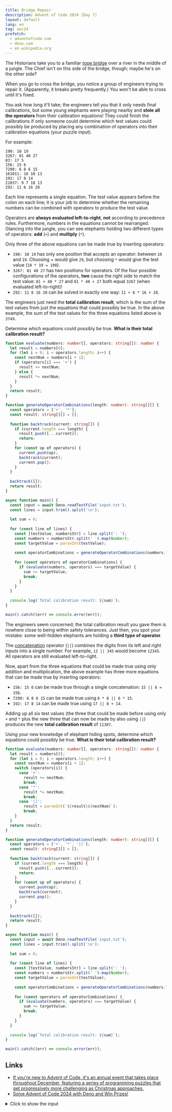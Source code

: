 ```yaml
---
title: Bridge Repair
description: Advent of Code 2024 [Day 7]
layout: default
lang: en
tag: aoc24
prefetch:
  - adventofcode.com
  - deno.com
  - en.wikipedia.org
---
```


The Historians take you to a familiar [rope bridge](https://adventofcode.com/2022/day/9) over a river in the middle of a jungle. The Chief isn't on this side of the bridge, though; maybe he's on the other side?

When you go to cross the bridge, you notice a group of engineers trying to repair it. (Apparently, it breaks pretty frequently.) You won't be able to cross until it's fixed.

You ask how long it'll take; the engineers tell you that it only needs final calibrations, but some young elephants were playing nearby and **stole all the operators** from their calibration equations! They could finish the calibrations if only someone could determine which test values could possibly be produced by placing any combination of operators into their calibration equations (your puzzle input).

For example:

```
190: 10 19
3267: 81 40 27
83: 17 5
156: 15 6
7290: 6 8 6 15
161011: 16 10 13
192: 17 8 14
21037: 9 7 18 13
292: 11 6 16 20
```

Each line represents a single equation. The test value appears before the colon on each line; it is your job to determine whether the remaining numbers can be combined with operators to produce the test value.

Operators are **always evaluated left-to-right**, **not** according to precedence rules. Furthermore, numbers in the equations cannot be rearranged. Glancing into the jungle, you can see elephants holding two different types of operators: **add** (`+`) and **multiply** (`*`).

Only three of the above equations can be made true by inserting operators:

- `190: 10 19` has only one position that accepts an operator: between `10` and `19`. Choosing + would give `29`, but choosing `*` would give the test value (`10 * 19 = 190`).
- `3267: 81 40 27` has two positions for operators. Of the four possible configurations of the operators, **two** cause the right side to match the test value: `81 + 40 * 27` and `81 * 40 + 27` both equal `3267` (when evaluated left-to-right)!
- `292: 11 6 16 20` can be solved in exactly one way: `11 + 6 * 16 + 20`.

The engineers just need the **total calibration result**, which is the sum of the test values from just the equations that could possibly be true. In the above example, the sum of the test values for the three equations listed above is `3749`.

Determine which equations could possibly be true. **What is their total calibration result?**

```ts
function evaluate(numbers: number[], operators: string[]): number {
  let result = numbers[0];
  for (let i = 0; i < operators.length; i++) {
    const nextNum = numbers[i + 1];
    if (operators[i] === '+') {
      result += nextNum;
    } else {
      result *= nextNum;
    }
  }
  return result;
}

function generateOperatorCombinations(length: number): string[][] {
  const operators = ['+', '*'];
  const result: string[][] = [];
  
  function backtrack(current: string[]) {
    if (current.length === length) {
      result.push([...current]);
      return;
    }
    for (const op of operators) {
      current.push(op);
      backtrack(current);
      current.pop();
    }
  }
  
  backtrack([]);
  return result;
}

async function main() {
  const input = await Deno.readTextFile('input.txt');
  const lines = input.trim().split('\n');
  
  let sum = 0;
  
  for (const line of lines) {
    const [testValue, numbersStr] = line.split(': ');
    const numbers = numbersStr.split(' ').map(Number);
    const targetValue = parseInt(testValue);
    
    const operatorCombinations = generateOperatorCombinations(numbers.length - 1);
    
    for (const operators of operatorCombinations) {
      if (evaluate(numbers, operators) === targetValue) {
        sum += targetValue;
        break;
      }
    }
  }
  
  console.log(`Total calibration result: ${sum}`);
}

main().catch((err) => console.error(err));
```

The engineers seem concerned; the total calibration result you gave them is nowhere close to being within safety tolerances. Just then, you spot your mistake: some well-hidden elephants are holding a **third type of operator**.

The [concatenation](https://en.wikipedia.org/wiki/Concatenation) operator (`||`) combines the digits from its left and right inputs into a single number. For example, `12 || 345` would become `12345`. All operators are still evaluated left-to-right.

Now, apart from the three equations that could be made true using only addition and multiplication, the above example has three more equations that can be made true by inserting operators:

- `156: 15 6` can be made true through a single concatenation: `15 || 6 = 156`.
- `7290: 6 8 6 15` can be made true using `6 * 8 || 6 * 15`.
- `192: 17 8 14` can be made true using `17 || 8 + 14`.

Adding up all six test values (the three that could be made before using only `+` and `*` plus the new three that can now be made by also using `||`) produces the new **total calibration result** of `11387`.

Using your new knowledge of elephant hiding spots, determine which equations could possibly be true. **What is their total calibration result?**

```ts
function evaluate(numbers: number[], operators: string[]): number {
  let result = numbers[0];
  for (let i = 0; i < operators.length; i++) {
    const nextNum = numbers[i + 1];
    switch (operators[i]) {
      case '+':
        result += nextNum;
        break;
      case '*':
        result *= nextNum;
        break;
      case '||':
        result = parseInt(`${result}${nextNum}`);
        break;
    }
  }
  return result;
}

function generateOperatorCombinations(length: number): string[][] {
  const operators = ['+', '*', '||'];
  const result: string[][] = [];
  
  function backtrack(current: string[]) {
    if (current.length === length) {
      result.push([...current]);
      return;
    }
    for (const op of operators) {
      current.push(op);
      backtrack(current);
      current.pop();
    }
  }
  
  backtrack([]);
  return result;
}

async function main() {
  const input = await Deno.readTextFile('input.txt');
  const lines = input.trim().split('\n');
  
  let sum = 0;
  
  for (const line of lines) {
    const [testValue, numbersStr] = line.split(': ');
    const numbers = numbersStr.split(' ').map(Number);
    const targetValue = parseInt(testValue);
    
    const operatorCombinations = generateOperatorCombinations(numbers.length - 1);
    
    for (const operators of operatorCombinations) {
      if (evaluate(numbers, operators) === targetValue) {
        sum += targetValue;
        break;
      }
    }
  }
  
  console.log(`Total calibration result: ${sum}`);
}

main().catch((err) => console.error(err));
```

## Links

- [If you're new to Advent of Code, it's an annual event that takes place throughout December, featuring a series of programming puzzles that get progressively more challenging as Christmas approaches.](https://adventofcode.com/2024/day/7)
- [Solve Advent of Code 2024 with Deno and Win Prizes!](https://deno.com/blog/advent-of-code-2024)

<details>
	<summary>Click to show the input</summary>
	<pre>
335808: 737 55 53 8
249329: 3 4 994 5 92 1 227 79 4
450540: 23 25 99 4 2 248 90
1011357: 398 657 35 1 927
6568206: 3 3 2 4 3 2 984 3 9 8 89 6
116675782: 1 15 695 976 4 7 60 23
241573986: 587 14 34 721 38 6
60775312: 7 626 1 5 3 1 710 9 7 9 6
276737138893: 3 4 4 47 9 809 1 3 47 4 9
9360128: 1 7 174 4 3 5 8 8 2 6 6 80
35286: 4 30 42 7 6
143022: 61 38 50 8 6 2 5 9 8 6
1812: 1 7 7 305 5 3 1 3
159720945922: 66 55 4 6 945 9 22
708627: 4 1 7 1 9 1 89 8 24 777 3
29273704: 3 489 81 9 7 47 8 75 1 4
54286922: 2 81 9 42 5 6 458 6 5 6 2
3732: 565 57 6
8295338: 30 7 627 63 128
1943922: 2 4 8 22 1 5 4 9 997 5 8 2
84731: 1 168 28 5 590
145418: 81 4 32 906 83
574017: 745 8 1 2 38 9 5 4 32 5
3733590: 362 8 71 898 966
72571864: 1 9 5 2 67 5 95 3 6 60 3
1090293987487: 249 2 306 2 4 40 547 5
33969733: 7 69 8 107 813 4 82 2 1
4800417: 1 6 72 74 1 821 30
1501: 26 6 343 940 62
98458441278: 6 84 834 7 7 2 9 3 5 8 9 9
309974: 4 9 1 6 5 5 2 3 372 2 1 96
36808: 97 370 1 910 7
530432: 3 81 287 430
88843104: 7 2 955 8 1 3 20 4 4 2 48
179432322: 718 51 8 7 7 18 1 9 9
3789361: 6 52 2 63 3 3 4 831 1
32418: 37 6 4 49 2 2 2 7 7 7 97 9
962310: 7 97 7 9 6 8 996 3 1 1 4 6
45271: 88 473 315 51 595
8504: 6 36 39 71 9
401: 4 13 10 96 3 32
56723641972: 649 874 1 103 1 972
28801032: 3 4 4 344 896 82 8
7760156856: 546 401 51 61 819
4558: 4 2 894 9 4 1 851 4 4 55
7905: 4 35 751 6
11364228: 46 26 2 2 9 527
12247841609400: 9 225 843 817 10 740
8042: 12 2 60 622 2
9883889603: 282 337 3 4 2 50 104
525217881790: 812 93 673 6 1 9 2 96
106890073: 8 9 1 47 94 7 3 7 8 51 8 1
3968: 600 847 536 1 2
27811757: 5 6 77 6 30 8 3 3 175 3 5
3491: 7 4 46 9 634
3516: 28 209 64 285 6
22254825978: 941 3 8 6 4 5 7 9 77 9 7 6
12927563: 425 72 203 2 9 26
4242440: 4 611 40 14 23
20416: 4 46 28 4 2 854 1 8 6 7 3
2773560: 1 126 3 667 58 58 15 4
362088213: 5 7 2 9 7 4 8 329 6 5 215
83711640: 837 113 1 3 40
17820: 7 3 2 5 297
2431754: 22 79 98 54 20 1 9 537
144576: 3 35 150 6 9 8 9 82 3 7
508503: 72 639 7 19 9
17527: 34 94 5 6 5
39046779: 80 488 2 62 91 288
184994439: 7 49 4 977 5 2 2 407 6
18213: 8 1 8 9 75 16
1357: 5 2 9 57 238 762 3 207
128822080: 699 3 4 15 761 5 16
661: 8 6 49 6 27
6493802: 855 7 376 6 307 973
6288328481: 5 1 44 4 5 8 674 60 4 7 1
6856682: 68 56 672 9
4027: 5 7 9 5 9 7 828 29 28 4 3
48481040777: 7 882 9 5 9 8 41 1 3 7 1 9
7259332289: 1 88 62 3 4 9 7 7 3 3 5 6
1037903789: 188 70 97 8 55
135590336: 102 903 7 16 92
3550929783: 6 5 69 6 86 5 9 2 9 7 79 6
3364209: 175 356 9 6 9
567712100: 8 9 67 61 125 1 29 823
15364831222: 30 714 5 78 3 1 149 73
5616952: 9 7 92 316 919 10 7 7
1309342320: 5 9 3 2 9 1 1 9 585 9 628
1663646227: 8 2 636 46 227
39984001: 51 23 20 289 600 9 3
2786622208902: 66 57 14 69 823 8 9
820892: 8 2 1 1 7 9 4 2 800 8 9 20
18440: 118 55 11 1 1 28
541423707: 86 7 460 68 2 2 569 3
1913097: 31 3 2 429 3 22 6 8 94
22167668600: 8 869 685 5 931
1468390473: 31 9 887 417 302 3 1 4
13410: 87 78 9 5 9
580330: 1 230 502 76 5 140
1092769: 57 396 8 42 1 298
688: 648 1 21 19
27324023314: 69 72 55 233 12
370705: 674 55 5
160293312: 9 44 7 9 8 257 7 93 94 4
1724800: 955 95 50 4 392
536452: 703 1 62 4 39 6 983 92
39331: 940 101 80 35 96
2560602548: 8 36 3 1 4 980 2 2 17 6 9
7227552: 91 7 125 4 948
1775554560: 4 1 684 8 6 169 8 2 5
36913752: 4 7 7 3 4 95 7 5 284 3 3 3
60062: 1 37 319 5 5 80 942
1799958587: 785 4 8 1 5 505 24 451
176: 3 5 2 79 1 80
198712320488: 539 8 3 1 8 600 8 3 9 2 4
4131631: 4 1 31 629 4
9507600: 43 927 550 45 139
1561110147: 739 5 8 1 4 2 528
12869: 1 917 3 13 909
300413382: 8 4 57 3 4 732 11 50 32
14045483: 5 28 4 54 82
6913138421126: 9 4 83 594 20 6 4 158 9
16994502: 90 79 92 2 502 2
183038: 8 1 6 1 4 7 8 17 6 2 93 14
1239040: 8 871 72 88 2
185571259: 6 767 18 3 8 1 5 2 9 3 7 7
23180002: 347 997 67 18 731
57746637: 55 6 532 12 887 663
91254: 570 80 2 54 1
1253723: 92 33 2 959 764
36850959: 451 4 907 336 6 8 3 9
1174211: 4 901 57 1 5 37 64
69004260: 3 9 9 6 4 2 174 51 4 3 1 9
259364: 23 3 150 6 25 57 9 5
281531220: 40 8 5 88 743 39 43 51
8631: 6 188 337 2 426 9
4897083: 381 7 1 612 4 9 77 67 3
284438: 80 8 5 2 44 9 99 2 1 5 83
21492: 7 6 722 5 20 7 27
520022: 821 633 21 89 2 217
729468: 2 453 92 764 414
7650: 40 1 8 97 18
1530209924: 3 9 363 88 8 7 8 4 992 4
124416: 2 175 8 80 9 7 2 2 349 9
183173861: 6 5 5 944 63 4 7 2 7 3 1
9636: 6 149 2 67 6
440408841: 1 9 668 4 57 866 289 7
272214: 648 42 10 1 55
41122: 62 7 5 8 84 8
1886950249797: 37 68 869 925 623
4650693555: 6 9 674 93 555
347603589: 14 14 812 4 927 9 93
12579782579: 6 93 5 876 810 18
212337312: 3 69 907 228 836
114237: 77 7 49 6 3
4211: 6 4 1 5 99 66 8
3560494: 5 91 3 69 3 48 88 35 7 2
2852256: 895 59 9 9 50 6
136441244: 55 79 314 82 47
266623: 266 5 48 5 69
1017: 5 60 78 639
383943416264: 444 6 411 769 456 8
2353506: 14 90 41 23 7 556 77 1
58826: 633 97 5 80 26
49305: 7 870 9 4 8 481
355445: 1 56 52 7 2 146 17 213
81050765: 221 81 497 6 90 1 5
196618130: 9 53 9 949 420 6 7 53 2
82522653: 4 1 312 806 2 7 3 54 15
2436676: 9 97 3 18 26 915 1 30
1700707: 6 350 43 18 1 787
598623: 4 47 2 6 4 4 1 9 7 2 458 4
315889075: 9 5 6 8 4 3 14 647 4 94 7
827996: 4 45 80 40 9 89 9 2 8 8 2
67: 1 4 9 47 6 1
240444: 8 4 43 22 5 19
22373: 8 77 4 7 9 9 62 3 34 26
18409188: 572 5 15 709 1 3
890: 122 42 5 1 55 7 8
42805855970: 6 4 7 8 8 2 8 6 3 55 1 968
177840381: 2 45 19 2 52 381
1065466092: 7 573 716 371 96
569481204: 5 694 80 456 748
6557760: 177 318 368 9 4
72785543: 3 77 350 77 8 545
15787: 537 28 424 1 326
4337983: 88 31 217 8 56 23
135743: 1 8 336 974 39 45
1864911: 60 2 42 3 37
550325433: 9 3 5 75 1 8 4 587 9 3 3 4
4087664: 8 7 6 51 7 7 1 2 142 6 7 8
2035380: 19 7 51 83 77 3
1073380: 4 2 5 9 63 2 154 82 1
13276620: 106 574 3 26 51 4 7 2 9
7105: 1 14 7 8 20 6 6 7 7
493645896073: 493 645 8 9 606 1 1 7 6
34037828751334: 381 5 9 892 7 513 27 7
2347950: 47 44 778 55 15
569296: 981 5 58 26
77163: 397 366 8 65
144310617363: 576 874 9 4 50 5 819 7
23128: 5 2 1 21 826 1
416625193: 5 65 3 8 9 8 85 81 4 71 2
313411: 1 51 846 349 6
18739179715: 36 557 12 466 11
290960: 59 27 952 8 4 7 97
132876325382: 88 584 216 92 5 3 1
18302287: 1 478 4 3 9 4 1 1 952 85
2725620: 533 9 5 17 455 6
141463: 1 2 6 46 1 6 8 2 21 1 6 1
867151509124: 135 492 4 23 3 64 4
338211: 2 72 587 4 99
15744169381: 70 6 223 3 6 93 80
41584400: 13 202 5 65 4 727
577125008: 729 696 500 81 6
2088583: 34 99 252 8 576 7
206496059697: 60 9 478 8 59 69 7 1
451453008: 31 909 522 5 48 6 44
7791467: 4 2 7 3 2 2 663 1 4 2 37 8
170162: 527 1 6 458 47 4 5 2 8 3
258996371: 18 48 4 14 5 8 6 4 4 7 8
13085344: 981 40 3 26 3 23 2 92
99589590144: 14 2 54 49 297 4 8 36
91109213: 91 10 921 1
18246445: 56 61 126 8 7 67 5 31
4005150060: 809 71 7 42 1 6 3 332 5
14457163: 48 3 571 56 4
1210255: 810 83 2 18 79
191595: 636 3 8 4 416 45 250
172873048: 755 56 487 943 565 7
53482808: 3 8 4 2 5 1 370 4 3 3 6 5
500268: 29 49 352 76
5265: 449 17 60 1 3
99110: 1 80 2 984 85
2317: 3 8 36 157 4
19716402939: 46 529 2 70 382 9 9
16339245: 1 7 96 1 9 246
918126: 3 489 5 4 622 45 9
45514: 7 51 8 1 38 1 9 6 9 21
5603955: 92 50 6 539 57
373: 46 8 1 3 2
9066632842: 896 1 6 8 8 908 3 2 84 1
5091897954: 1 119 948 6 2 8 9 4 95 5
3325917018: 330 62 67 847 21 18
38622: 962 8 3 5 113 9 3 2
49762971: 1 4 9 3 9 2 8 198 88 2 7 3
14458026011: 61 2 410 9 57 852 40 9
741: 7 2 6 60 597
118125: 4 80 369 42 3
879072: 65 796 5 4 15 883 7 1 9
12673024: 1 728 68 4 8 8
10462794933: 4 16 60 23 161 9 7 90
76824: 8 97 1 99
4130: 23 17 67 1 224 9 71 9
36500020: 71 2 8 75 164 494 821
1487012: 29 9 6 5 2 2 9 5 7 8 5 89
4921597832: 34 9 1 32 397 29 439 1
1508058874: 7 93 9 7 5 7 34 6 83 4 5
39506253: 4 514 8 2 9 8 243 2 593
1365451960: 92 2 265 4 7 8 7 62 9 4 1
2799285: 3 1 4 9 37 16 9 2 9 21 2 4
6670093: 950 59 9 8 819 87 70
38775817: 10 9 455 8 940 5 7 2 7 8
14328: 1 9 190 9 8
852135: 4 5 81 37 76 33 3
7142256: 29 8 62 4 501 4 9
26338800: 94 8 3 467 25
72600: 2 9 8 8 7 1 57 688 3 2 2 2
64749724: 997 902 8 9 556
1326048: 46 86 604 9
5671: 8 8 32 8 1 9 2 6 9 5 977
9203: 7 4 824 68 71
127988: 30 560 660 824 7
164: 4 4 2 145 3
1062409: 9 83 17 7 1 49 160 40 9
17976758976: 9 6 4 12 6 738 8 466 9
859: 1 7 70 5 84
4058: 2 62 6 31 28
159656700: 6 6 80 9 7 5 9 5 7 7 175 1
648108650: 94 626 12 9 212 436
5259206: 9 8 2 60 8 6 7 367 1 95
7698040119: 7 303 9 601 671
251898349: 77 9 94 1 344 1 560 6
1764325590: 4 71 8 664 351 5 21 92
7281855336187: 79 57 536 431 7 184
6227122235: 1 921 8 7 7 5 241 44 8 1
104601704: 7 42 73 416 9 8 1 229
252332424: 3 417 927 9 1 549 7 8 9
19873: 879 69 1 92 19 94
88433953: 595 6 4 9 56 1 619 515
247799: 253 1 1 6 4 51 8 6 4 96 4
9300: 8 4 1 1 71 1 5 1 34 3 9 9
2926326347: 97 544 2 3 34 6
17243835: 4 9 275 84 33 4 399 5
644078: 93 8 8 3 3 9 12 7 1 606
144978: 72 488 2
436611: 5 24 452 336 8 3
15957545: 18 86 907 65 4 5
6034784862: 65 182 1 3 84 345 17
3969895: 4 99 9 855 42
7040: 746 938 64 4 48
151468: 6 462 7 5 7 2 689 7 1 38
2953: 4 6 5 50
249514304: 47 551 8 68 767
1021: 1 1 3 187 814
57: 7 4 5
178105: 97 2 3 903 214
63149224: 5 9 750 56 369 4 6 6 28
7750: 2 8 8 4 82 44 9 2 8 4 795
452140: 9 33 1 7 481
113138158: 9 568 86 57 40
131941170: 68 8 379 506 657
4804: 55 9 62 9 769 60
166254470723: 1 494 549 3 5 471 613
1670599: 2 51 93 2 2 44 2 882 5
1655316816: 7 362 1 9 5 6 566 23 7
91505: 9 15 2 173 414 11
212587980: 58 66 2 841 66
932702: 60 5 4 863 704
1662189580863: 84 4 53 7 7 6 7 6 8 3 6 1
5537108: 530 269 77 2 9 21 1
466712: 5 164 58 514 4
8979: 897 1 4 2
1092529: 2 540 10 43 295 36
2826835208: 7 1 6 4 9 75 4 7 779 7 1 1
4353848242: 3 6 3 5 886 5 4 13 7 9 4 9
687048: 68 728 863 1 99
66072: 71 5 377 89 917 7
96698: 61 25 9 2 62 1 9 5 3 7 7
454883302: 5 2 81 3 9 76 2 409 45 1
95463200: 45 2 7 29 1 5 9 1 4 6 2 1
625131648: 34 942 15 593 864 72
8913: 8 855 9 49 1
6976116: 47 31 2 9 266
10728897: 81 4 7 316 5 8 2 5 1 3 9 3
269082270: 7 491 3 540 33 197 43
5170579: 51 661 9 35 79
3992014: 426 902 501 6 44
5350: 5 7 1 14 7 6 4 7 6 305 5
4746484351: 5 81 2 97 466 6 73 43
35119: 48 7 6 1 3 74 7
7038900: 4 51 54 30 79
3508: 2 907 5 52 3 610
361179: 99 4 5 40 819
4399417: 756 7 2 442 399 43
3047859: 43 529 7 9 776 33 9
121833190: 1 7 2 6 7 2 237 8 7 184 3
178252209: 3 1 138 46 5 9 1 3 4 52 5
66336839: 7 608 50 1 52 478 18
66872: 471 920 6 13 8
1015256720: 8 39 5 2 6 278 2 4 6 7 5 2
251: 3 4 3 3 144
31014766: 42 6 4 751 3 8 37 3 13 9
6555654: 4 724 10 189 47
14524926: 53 6 23 8 7 2 5 49 8 31
914760: 1 3 492 66 28
4792: 80 6 192 6 1 6 718
1723: 8 25 7 41 991 11 469 4
2997: 3 29 245 9 9
107126161282: 252 576 4 1 4 738 85
6111633: 67 84 475 8 635
3079965: 75 1 5 2 182 8 4 3 6 8 1
6254672774: 5 4 708 2 7 306 8 4 7 77
174202438500: 409 594 4 3 155 2 771
27365627611: 383 272 4 3 7 8 5 17 6 5
4832905: 6 6 38 2 171 505 6 11 5
247767: 62 2 254 776 71 928
729392: 3 56 13 33 865 2 2
135329: 371 91 28 4 173
253728382: 21 21 9 8 9 9 71 1 4 638
1261462464: 1 63 95 5 6 974 2 1 9 2 6
1691650192: 4 4 8 9 2 5 9 37 2 541 7 4
816920: 3 882 84 3 15 7 6 49 8
762754367: 3 602 36 7 4 3 1 6 41
9792171027: 831 6 918 9 6 708 7 3 6
422095: 76 30 56 9 71
15670: 2 4 144 6 67
1098607941: 2 6 3 7 3 5 21 4 751 3 9 9
56135877: 5 1 212 9 8 5 2 883 1 4 7
47: 1 8 6
8424: 79 4 1 2 6
40613332: 160 6 8 66 70 635
172730906: 6 51 7 7 128 2 5 9 18 8
30165392250: 9 3 589 2 5 4 7 6 7 5 645
3160792: 3 9 321 12 952 67
278437652: 6 464 3 1 756 9 82 2
95: 9 9 16
16160: 99 3 132 76 8 4
80634: 28 4 8 166 4 954
619542: 9 5 764 85 9 657
30308213418: 6 7 6 615 8 2 97 7 8 3 7 6
785: 313 305 156 4 7
4297503668: 8 4 3 3 2 6 358 57 6 8
21085110: 6 468 72 8 9 39 5 162
358865943072743: 452 56 5 944 8 84 745
6938002: 96 146 99 5 82
89670243: 9 3 6 860 7 3 55 4 459 3
138833049675: 8 6 850 9 83 2 378 72
1851300: 65 1 55 34 15
14518: 1 7 29 202 61
2045480: 32 2 1 3 8 752 3 5 15 2 8
323839650237: 6 935 8 995 536 667 7
1054: 19 55 9
253222253: 21 184 6 6 1 4 442 9 5
5180: 850 545 4 7 907 277 2
70841: 3 59 5 5 8
2593938251: 3 48 87 87 650 5
22103506534: 1 7 7 1 5 3 961 50 6 536
6795: 311 19 7 872 7
66586334430: 32 9 4 3 56 1 3 41 8 8 70
7237755: 5 88 8 5 5 2 4 60 7 5 4 45
403886069: 216 3 57 979 867 3 6 2
69806713: 13 4 1 247 891 232
190661651: 5 1 53 37 651
99005259: 328 105 820 99 28 59
224649: 6 13 8 360 6
191059425: 41 67 966 8 9 9
5083216: 1 9 622 3 24 2 8 2 68 80
5166000: 7 116 5 240 7 5
368016109: 8 2 12 374 108
35631897: 8 3 66 7 128 1 159 996
55577277: 958 21 7 58 694
6572928: 657 2 92 6
632016: 723 1 380 9 92 4 63
2437790: 8 4 432 2 7 4 8 6 2 88 7 7
36319489: 3 73 86 65 229 8 87 3
996152332: 3 7 9 1 9 28 914 5 2 334
5331: 872 12 5 908
319763557: 546 3 69 24 578 85
4038142687337: 258 846 9 3 26 6 733 7
47674: 2 74 393 7 87
120433: 2 678 759 12 83
333018: 95 1 2 65 114 26 7 2 3 3
70985: 65 2 2 7 93 5 22
37811: 7 14 54 5 4 9 5 2 3 5 52 9
61582362: 8 3 9 4 6 5 2 37 6 58 69
487: 81 5 82
41754942: 987 76 4 982 1 300
5295876061: 6 21 3 4 75 65 6 4 5 5 3
7398214: 9 4 485 142 11
34704975: 66 7 5 28 7 85 7 3 9 16
1114: 29 45 5 3 4
66152: 3 71 41 709 3
15727312167: 748 9 196 27 21
7801998: 500 16 70 54 1 4 78
977319222: 13 47 338 5 517 473 2
11872: 4 8 794 862 8 7
1370334: 12 53 254 7 3
1582154: 3 3 8 1 787 73 9 2 3 1 7 6
16954859: 764 73 16 5 4 19
176723591: 8 12 97 5 4 5 39 3 2 6
1300432: 6 677 8 34 7
188059782: 430 90 676 8 597 6
438453132: 4 62 2 5 6 7 646 696 39
7066: 531 2 6 1 4 1 80 8 5 596
230771: 2 511 9 442 47
24032130: 3 997 3 4 8 123 6
213283675: 53 32 8 4 5 8 7 5 8 2 3 5
2211: 43 1 23 9 2 99 917 9 2 5
1378330: 3 75 844 3 6 34 5 71 3 8
10410469186: 115 665 6 879 9 7 1 2 3
2757678: 3 22 715 32 22 1 7
6407054: 82 4 7 4 8 4 347 9 9 2 2 6
3478020: 713 116 58 44 7 6
2344259: 7 2 26 92 70 69 30
7846: 4 84 21 9 781
75283: 752 1 6 4 6
6055: 1 7 8 9 7 70 3 93 1 359
133182625: 8 9 8 1 4 20 328 5 37 1 4
9491: 42 62 9 24 9 9 834 8
362376: 752 17 89 69 28
688744: 5 766 891 853 930
15228941018806: 94 162 94 101 8 806
75274237: 6 90 2 785 762 70
1620: 3 7 5 5 71 8 2 3 1 4 93 89
187691197: 209 55 53 3 149 7 44 1
1372482488: 761 3 22 9 652 194
539876: 3 45 4 4 971
88803001: 7 98 3 932 990 30
64383625: 3 30 8 166 23 68
489: 8 14 307 51 1 18
6240563: 93 57 1 2 8 6 98 7 700
312517788: 52 76 55 336 790 901
683735489367: 869 89 2 496 655 6 84
126650: 4 74 2 5 85
172256657874: 8 6 2 256 65 78 77
55093: 909 548 32 37
1656428: 113 52 641 7 10
3066: 3 34 9 6 57
24706408: 5 54 3 9 445 5
3714913249: 829 8 9 5 3 56 41 238 9
16252190667: 8 2 45 970 5 254 6 6 1 9
4805541: 1 843 475 33 4 15 3
73: 10 1 7
218831426946: 1 2 133 9 3 1 8 6 5 334 7
54397619: 62 525 174 5 868
9241607668: 924 1 607 563 12 7 86
214: 4 86 1 67 56
8707235831: 9 62 59 449 39 9 58 31
1165: 523 6 5 2 63 34
210956368: 47 34 691 4 92 35 5 13
227725870: 227 72 558 6 9 221
3675502185: 93 8 758 56 5 645
59969697559: 995 3 9 6 592 9 7 559
45603: 2 3 8 3 7 2 8 34 10 6 7 31
17262850: 896 9 33 578 880
3897906: 5 44 5 710 4
12730524454: 553 17 23 761 4 451
245677: 339 1 5 713 405
3465742: 81 4 8 70 878 979 82
12524: 78 4 4 16 5 443 1
3695: 36 9 5 2 5
201848024: 1 5 4 7 4 824 3 6 1 7 15 7
104520: 5 1 4 5 871
56020722: 3 9 54 1 2 407 64 98 2
105179740872: 58 2 80 6 6 378 75 9
5290608161696: 775 476 1 8 8 1 6 2 533
232737864: 34 7 65 963 3 76 2 4
242592: 3 42 77 4 511 2 4 4 84 2
2400: 86 3 311 6
848250: 7 829 6 530 513 2 25 9
14116656: 5 25 394 537 62
20677761000: 2 351 269 10 1 50 219
177040: 3 6 13 49 6
14388: 8 359 3 952 2 7
3993004: 42 27 27 859 9 936 7 4
3316: 59 274 7 968 4 7 6
2291535: 5 1 78 605 97 6 45
4891072: 60 7 663 67 70
6073461828: 60 4 3 1 3 4 61 8 3 10
62154540: 35 761 8 6 441 174
35498: 9 298 6 9 9 1 57 2 5 6 5 3
403573924: 401 2 482 91 925
2554422: 50 5 32 39 102 7 78
12839262054: 7 9 74 642 323 24 5 56
1488: 88 584 300 439 77
3785: 16 1 124 27 1 4
182270: 91 2 24 8 6 16
44240820: 4 7 14 889 51 905 39
152290857209: 2 9 89 59 2 9 857 210 1
249218965: 98 5 429 412 3 7 1 8
4866048: 9 9 92 66 9
2504398: 6 67 6 500 860 75
4618017460: 3 7 5 9 8 3 7 85 44 4 9 65
16567778880: 2 4 1 79 696 15 8 279
55556: 57 91 907 9 710
347423477: 53 2 441 175 357
285: 8 4 9
186356532: 1 2 8 91 9 2 2 1 9 93 436
58803685: 7 1 7 2 6 7 490 32 1 6 8 6
1309434: 495 880 878 1 3
178509: 3 81 4 6 3 7 7
846661: 70 7 1 7 5 768 2 325
25227772: 4 910 3 46 9 135 770
1190612: 901 11 31 6 36 854 34
232694: 173 3 8 8 8 9 7 40 4 7 4 8
166664864: 166 577 8 870 6 1
1019289600: 6 8 1 3 87 4 8 1 2 896 96
3358431: 72 52 7 96 873 1
91776033: 95 60 96 28 6
786603: 7 5 50 1 927 4 3 8 9 5
17824: 91 8 5 1 9 9 3 141 46 3 9
8275465002: 8 4 862 1 5 73 326 5 4 3
1172109456: 35 7 8 6 4 850 7 6 3 56
1188: 895 14 269 5 5
85155840: 3 2 7 960 48 44
3174080729: 172 914 4 28 104 731
362835922: 24 4 1 6 514 769 5 922
576796: 2 8 91 9 5 44
4148469: 2 8 85 714 4 4 2 44 5 36
37308: 8 7 361 98 8 439 7 6
30157132500: 220 285 583 33 25
277551719: 27 755 1 5 1 20 1 509 7
1127070459: 91 4 565 8 6 99 9 75 3 3
63987740: 6 6 69 58 504 906
76945954: 54 727 98 3 6 5 9 9 5 4 2
1916249: 75 68 375 50 7
89878712: 3 8 887 78 696 17
61599828: 99 703 82 8 24 820 87
139002786: 5 3 5 6 6 8 440 72 822 7
190398146: 45 6 6 1 81 44 9 2 852 2
1151436492: 493 153 81 6 6 40 9 55
477540334: 4 3 3 8 60 91 5 8 8 4 218
199692: 515 745 22 805 7 17
256733063440: 6 4 1 73 994 898 394
3778: 6 629 2 2
5305497: 32 66 9 60 27
7472238005: 4 8 6 7 5 9 724 24 515 5
4241875: 4 601 4 44 33 56 8 47 5
7398: 7 27 550 6
610239350: 1 7 7 94 24 5 670 5 53
386: 36 1 64 93 2
1089588: 3 43 83 4 7 2 82 2 4 606
334377247: 4 29 332 436 10 6 7 85
12780096: 2 84 37 4 514
143323226904: 887 529 4 979 78
23521: 655 7 203 437 9 2 85
824354465: 850 726 1 323 3
465034: 9 28 71 5 676
6481: 53 5 4 24 25
530535: 12 1 570 50 77 5
253290: 3 466 90 5 6
125167488: 8 81 6 1 5 9 5 201 6 128
7634617: 40 9 651 45 239
2664630: 6 8 26 9 4 33 9 7 279 7
11433798: 5 861 3 27 163
1402993: 56 84 2 9 62 34
2290691532198: 884 366 708 7 5 195
824555160: 95 843 13 22 6 6
94102706908: 73 5 8 423 37 7 252 2 9
4377618265: 9 356 6 1 9 6 74 9 6 47 5
23265828315: 9 5 1 517 823 3 2 3 14
11356352700: 7 9 46 8 4 6 32 635 770
356085: 422 5 7 1 58 5 8 3 84 3 6
4931918: 5 37 9 9 9 8 921
3984130198: 432 7 155 1 2 850
12697092: 4 5 6 9 1 4 9 137 17 9 76
2044220: 147 57 4 2 23
8403733467: 822 19 60 472 19 26
1941410931: 5 8 86 2 321 4 6 2 9 2 7 1
2477: 1 6 5 8 9 5 4 2 4 529 8 28
11003235877: 4 7 9 8 5 984 9 491 16
166704731505: 5 49 4 6 5 8 34 7 4 505
3409653: 6 1 5 746 873 5 1 588
7892463: 5 695 41 142 75 813 1
331807: 63 8 1 25 7 980 40 1 5 2
111260906: 528 439 3 2 25 24
28768890: 455 655 319 675 63
9285066: 8 9 5 1 71 583 86 354
621431805570: 621 1 3 31 805 571
428953: 3 16 182 7 8 7 1 4 5 4 8 7
828786: 3 3 12 456 78 99 83 4
194276336: 93 101 276 3 32 2
4786009982: 92 94 736 333 3 51
44271360: 685 34 501 3 9 3 8 8 7
1048274530: 701 78 5 27 2 710
7172929: 96 53 4 27 8 6 14 52 6
149277925: 4 967 8 93 3 24 1
58409: 96 76 8 1 40
10374: 206 104 79 1 9 1 26
2505109320: 3 3 63 5 895 5 7 87 2 3 2
1360: 1 156 13 2 4
2595413: 4 9 62 5 57 1 7 93 9 7 2
403: 4 1 7 10 54
1488180: 92 53 5 61 993 7
12957476498: 7 948 5 667 16 843
1344925707: 39 54 824 8 36 5 155 7
7966778: 4 8 5 83 9 80 49 4 3 1 2
2375827856: 9 9 5 875 431 7 837 8 8
27957911: 617 1 6 4 2 3 6 7 6 3 78 8
237223914051: 941 2 7 2 9 5 3 10 5 7 9 7
1172738569: 2 27 3 5 85 7 2 7 5 8 9
30660: 265 9 30 2 62
285756027: 437 5 63 728 9 7 5 1 2 5
17086928567: 8 552 9 6 7 7 8 3 2 185 7
2387: 10 21 77
1670627: 839 949 87 9 99 2
89494: 887 53 740
135578: 1 2 53 71 37 3
61755521: 7 7 19 44 80
2358541152: 8 2 927 41 3 21 325 5 5
5298268754: 2 53 771 25 95 5
85910976020738: 83 599 6 480 6 20 738
238388504: 617 5 636 1 350 2
352536: 3 8 7 461 7 16 5 296
3524933: 5 7 3 11 1 534
41545238: 312 951 3 6 2 328 92 7
29538040: 216 1 1 2 332 5 41
1571: 6 3 981 7 565
2298505736: 60 8 4 5 5 5 1 44 3 42 9
5015664: 683 984 5 449 571
2837727: 6 7 2 3 6 4 1 7 508 5 33 5
80700: 87 3 8 6 50
79288: 74 62 583
2632052: 6 2 8 9 159 28 500 2 50
29028249: 44 83 2 3 716 1 72 3 3
1466917: 4 159 76 96 8 93 529
207155776894: 28 9 28 32 72 8 896
279655113: 4 1 36 91 676
54529524686: 2 7 2 1 7 2 9 9 48 6 6 685
11990: 123 45 3 3 7
87785: 602 798 63 6 7
216797: 598 55 83 4 1
12141829: 63 2 3 6 2 8 4 280 8 29 5
62153: 4 5 69 79 26 65 7 2 91
5812: 1 45 9 1 940 9 5 5 772
33338: 1 97 340 1 9 8
107101: 2 17 7 5 9 4 49 5 259 17
211172238477: 2 377 314 55 5 98 568
1116700: 10 21 318 772 859
7642: 68 731 8 41 393 810 6
3226: 8 1 92 5 5 5 3 9 1 684
3817752: 4 117 8 56 9 98 72 456
6222091: 3 1 6 600 3 6 16 7 4 3 55
32374438: 7 611 536 3 2 8 330 84
9810623: 15 82 62 5 9 15 807
3182651: 102 55 9 3 3 210 7 310
46136: 98 50 867 2 4
889: 4 80 2 4 456 9 252
190049605020: 6 3 77 4 25 82 837 990
37792782: 3 8 37 1 55 4 4 1 95 4 3
145: 28 2 99 5 5 6
520636325: 95 305 28 5 4 981 62 5
925375477: 70 9 8 5 5 32 5 1 5 47 7
493290000: 573 7 7 375 324
5457683: 8 737 32 93 85 61 9 1
4910: 72 80 9 30 83
2753378: 439 10 22 7 9 64 10 98
34148611: 19 216 77 6 295
94927: 419 55 6 5 2
698310: 4 6 5 7 702 3 7 8 5 54 6 9
58441239: 1 625 2 824 3 3 8 6 239
7516692480: 128 66 83 8 2 670
71106222600: 630 269 1 7 740 9 3 3
47097301: 9 3 560 5 1 29 9 6 89 7 8
3675: 6 9 52 10 47 31
1110: 5 6 6 6 8 1 9 54 3 1 857 3
241929: 2 690 125 863 144 4 5
45665857: 4 189 1 5 4 9 6 46 8 3 1
249745881: 63 931 1 9 251 8 82
58080: 60 475 70 16 6
7032: 5 9 2 70 6 390 1 2 792 4
64588431014: 5 2 252 13 1 90 9 7 47
1107: 2 9 1 98 75 922
316740812186: 1 9 9 7 3 950 6 768 3 6 4
8761545: 744 4 85 3 39
2661552: 6 760 82 58 104 54
12420: 3 16 50 9 5 4
441291: 9 23 5 5 9 5 2 3 7 8 13 4
8689115: 9 29 55 45 611 600 95
168750031: 5 6 6 6 4 24 77 764
843454122: 41 72 69 3 293
3331057: 1 763 436 8 7
2722: 12 5 4 3 911
246216645857: 54 71 48 1 45 857
29822010: 27 2 76 50 15 749 573
36722: 36 994 1 621 8 38 270
599783: 6 5 854 677 680 635
9116: 2 8 2 7 4 935 8 164 8 9 3
1295500: 568 30 76 379 81
190581272802240: 6 82 5 329 655 87 8 7 7
167125: 32 1 408 5 85
81900: 4 13 25 63
57580992: 5 3 138 9 2 7 302 5 8 8 9
12458534: 5 6 6 6 19 14 35 33 334
53964362670: 89 9 2 8 1 20 890 3 1
62988461250: 1 2 9 39 5 922 4 5 9 7 8 4
2132515606590: 3 1 533 5 155 3 7 658 7
2326433: 2 945 6 6 1 8 5 3 17 8 8 9
102471: 6 7 72 88 69
13112251: 6 26 849 3 99
137088990: 923 9 5 7 60 55 2 379 9
1106: 63 1 1 6 20 452
330692171: 464 96 486 9 2 59
240410: 24 619 3 371 742
589952: 58 8 286 419 4
1231246333733: 8 7 8 61 77 29 373 6
544204: 717 759 1
1126: 5 539 2 31 7
882445951: 882 445 183 766
117360: 30 8 86 5 72
744: 655 1 7 4 75
18610177: 35 6 672 407 8 547 83
2685190: 30 55 376 7 3 73 64 4 2
198279075: 42 398 62 45 75
401524: 410 977 1 48 905
239616: 5 674 361 6 2 7 6 8 6 2 4
11977700: 70 241 1 710
143761806023: 157 9 8 455 27 2 6 22 1
1483764964: 647 25 307 4 9 2 496 3
960: 5 192 1
16579224: 618 638 50 44 4 6
40551: 6 4 37 2 3 2 2 7 527 2 7
749408256: 58 4 79 9 5 87 3 8 128
16836: 6 2 7 69 6 8 8 3 51 6
61596335: 7 44 8 327 61
16694732: 766 342 23 4 655 93
46910122: 2 77 3 967 6 3 3 35 7 1
1365: 21 3 618 686 37
2226052193: 6 9 1 8 265 4 2 4 434 5 5
14626832: 1 9 2 3 67 4 183 97 3 1 2
3149: 945 3 57 5 252
2018297: 6 1 5 71 812 477
192942: 99 1 4 1 486
5896806: 3 8 1 2 983 787 9 6 60 6
33057839: 661 5 7 109 645 51 31
45120753216: 4 2 281 6 6 6 44 3 919 6
19541537: 2 4 48 724 8 1 401 62 5
45348657692: 771 231 4 6 8 6 735
95924806: 168 793 7 7 35 18 4
305481940: 96 5 57 2 1 59 113 145
12020061: 4 835 44 8 444 73 15 5
15556114: 835 115 2 81 64
14108160: 660 4 2 668 4
3005447455: 3 7 568 2 4 74 57
1856796984391: 4 58 4 77 68 6 7 7 39 2
22602: 850 4 367 6 1
123: 40 3 7 4 69
54922: 6 12 20 461 817 3 5 8 2
124872918: 821 11 6 25 7 1 721 17
70: 10 4 5
14626188: 4 9 9 8 3 435 84 9 9 6 7 3
729247255952: 3 321 9 989 5 1 5 95 2
103333: 47 56 1 3 34
9596: 95 22 2 69
25245: 9 200 724 4
499804661: 1 923 9 89 30 3 2 338 5
3603: 8 99 75 2 2 72 8 3 1 79
2505244491: 4 4 814 9 95 69 7 9 2 7 9
10917456: 27 8 71 3 55 59 4 8 62
10409799088: 844 805 3 349 9 55 1 7
280983: 1 16 7 5 8 2 3 7 66 67 20
332909422: 3 7 17 71 8 877 6 11 5 4
17499: 6 6 5 4 307 17 40
3395084375: 45 44 95 9 1 747
22993515036725: 19 2 7 65 190 9 36 724
1506114504: 8 7 4 7 8 246 9 1 4 1 82 1
2235273466: 9 3 2 47 6 2 22 734 6 1 5
25156615: 3 8 5 5 363 42 6 632 83
17866649: 84 4 395 514 9
401544: 7 1 8 62 4 43 46
18363214506: 7 7 2 782 6 392 8 35 78
35340: 42 26 3 5 5 93
711531503: 8 6 5 3 8 530 642 8 853
9426965: 88 6 261 8 62
430502730: 2 5 9 703 3 9 8 7 1 66 7 6
10659: 2 8 6 1 4 9 365 9 1 3 57 5
777903204: 3 26 84 12 7 5 7 5 1 4 4 3
321354: 326 3 67 37 9 33
11661: 20 90 1 3 21 87
5289024: 528 83 7 20 7
3814195207: 8 3 5 4 4 97 8 8 800 6 1 6
47396388: 3 82 2 882 5 351 3 89
45191: 928 8 6 5 641
304: 8 19 2
838493145898: 3 835 493 1 4 588 5 16
105296498: 375 79 28 7 2 743 98
922111246: 75 876 2 330 7 5 7 1 3 6
73143515: 69 8 9 8 9 3 8 639 761 5
25263914420: 508 48 635 439 163
14103914: 91 75 116 38 731
271021740033: 4 96 15 6 420 470 33
28833984: 9 1 8 1 686 79 98 28 32
211323894: 161 934 435 8 3
83406960: 260 76 67 7 9
9904924808: 78 6 7 6 9 4 6 3 12 5 4 6
4754: 7 5 96 4 148
2392: 83 3 67 55 146 9 63 9 4
3897: 9 35 32 9 774
60842: 14 97 8 930 58
	</pre>
</details>
